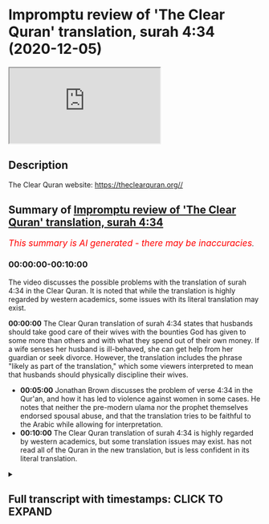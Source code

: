 # Impromptu review of 'The Clear Quran' translation, surah 4:34 (2020-12-05)

<iframe loading='lazy' allow='autoplay' src='https://www.youtube.com/embed/JhkYto2hX44'></iframe>

## Description

The Clear Quran website: https://theclearquran.org//

## Summary of [Impromptu review of 'The Clear Quran' translation, surah 4:34](https://www.youtube.com/watch?v=JhkYto2hX44)


*<span style="color:red; font-size:125%">This summary is AI generated - there may be inaccuracies</span>. [](/)*

### <a onclick="modifyYTiframeseektime('0')">00:00:00-00:10:00</a>

The video discusses the possible problems with the translation of surah 4:34 in the Clear Quran. It is noted that while the translation is highly regarded by western academics, some issues with its literal translation may exist.

**<a onclick="modifyYTiframeseektime('0')">00:00:00</a>** The Clear Quran translation of surah 4:34 states that husbands should take good care of their wives with the bounties God has given to some more than others and with what they spend out of their own money. If a wife senses her husband is ill-behaved, she can get help from her guardian or seek divorce. However, the translation includes the phrase "likely as part of the translation," which some viewers interpreted to mean that husbands should physically discipline their wives.
* **<a onclick="modifyYTiframeseektime('300')">00:05:00</a>** Jonathan Brown discusses the problem of verse 4:34 in the Qur'an, and how it has led to violence against women in some cases. He notes that neither the pre-modern ulama nor the prophet themselves endorsed spousal abuse, and that the translation tries to be faithful to the Arabic while allowing for interpretation.
* **<a onclick="modifyYTiframeseektime('600')">00:10:00</a>** The Clear Quran translation of surah 4:34 is highly regarded by western academics, but some translation issues may exist. has not read all of the Quran in the new translation, but is less confident in its literal translation.

<details><summary><h2>Full transcript with timestamps: CLICK TO EXPAND</h2></summary>

<a onclick="modifyYTiframeseektime('0')">0:00:00</a> um hello in this um uh impromptu  
<a onclick="modifyYTiframeseektime('3')">0:00:03</a> episode uh i just wanted to uh relay  
<a onclick="modifyYTiframeseektime('6')">0:00:06</a> something that happened to me earlier  
<a onclick="modifyYTiframeseektime('7')">0:00:07</a> today i was up in kilburn not far from  
<a onclick="modifyYTiframeseektime('9')">0:00:09</a> where i live in  
<a onclick="modifyYTiframeseektime('10')">0:00:10</a> here in london uh just talking to some  
<a onclick="modifyYTiframeseektime('12')">0:00:12</a> of the brothers  
<a onclick="modifyYTiframeseektime('13')">0:00:13</a> giving dowa there as they do every  
<a onclick="modifyYTiframeseektime('15')">0:00:15</a> saturday when they can and there's not a  
<a onclick="modifyYTiframeseektime('17')">0:00:17</a> lockdown  
<a onclick="modifyYTiframeseektime('18')">0:00:18</a> and um there's a new translation of the  
<a onclick="modifyYTiframeseektime('20')">0:00:20</a> quran uh they had on the  
<a onclick="modifyYTiframeseektime('21')">0:00:21</a> their desk there with the dow material  
<a onclick="modifyYTiframeseektime('24')">0:00:24</a> and uh this  
<a onclick="modifyYTiframeseektime('25')">0:00:25</a> is the uh quran here  
<a onclick="modifyYTiframeseektime('29')">0:00:29</a> so um we hope you can make that out it's  
<a onclick="modifyYTiframeseektime('31')">0:00:31</a> uh  
<a onclick="modifyYTiframeseektime('32')">0:00:32</a> the clear quran a thematic english  
<a onclick="modifyYTiframeseektime('34')">0:00:34</a> translation by dr mustafa  
<a onclick="modifyYTiframeseektime('36')">0:00:36</a> kattab and uh it's published by aira  
<a onclick="modifyYTiframeseektime('39')">0:00:39</a> based here in london  
<a onclick="modifyYTiframeseektime('40')">0:00:40</a> uh one i one reason and i hear a project  
<a onclick="modifyYTiframeseektime('44')">0:00:44</a> so this is an official quran uh  
<a onclick="modifyYTiframeseektime('46')">0:00:46</a> published by  
<a onclick="modifyYTiframeseektime('47')">0:00:47</a> them and um i just want to do a quick  
<a onclick="modifyYTiframeseektime('49')">0:00:49</a> review of this  
<a onclick="modifyYTiframeseektime('50')">0:00:50</a> new translation now obviously i haven't  
<a onclick="modifyYTiframeseektime('52')">0:00:52</a> read it all but what i did do perhaps a  
<a onclick="modifyYTiframeseektime('55')">0:00:55</a> little bit misjust  
<a onclick="modifyYTiframeseektime('56')">0:00:56</a> mischievously i went straight to verse  
<a onclick="modifyYTiframeseektime('59')">0:00:59</a> 434. now why would i do that well i'll  
<a onclick="modifyYTiframeseektime('61')">0:01:01</a> explain why in a minute but  
<a onclick="modifyYTiframeseektime('63')">0:01:03</a> i read the verse um in the translation  
<a onclick="modifyYTiframeseektime('66')">0:01:06</a> and i'm  
<a onclick="modifyYTiframeseektime('66')">0:01:06</a> aware of some of the arabic issues  
<a onclick="modifyYTiframeseektime('68')">0:01:08</a> actually having read  
<a onclick="modifyYTiframeseektime('70')">0:01:10</a> a really good scholarly discussion of  
<a onclick="modifyYTiframeseektime('72')">0:01:12</a> this very verse  
<a onclick="modifyYTiframeseektime('74')">0:01:14</a> in this book in jonathan brown's  
<a onclick="modifyYTiframeseektime('76')">0:01:16</a> misquoting  
<a onclick="modifyYTiframeseektime('77')">0:01:17</a> muhammad where um on page 274 275  
<a onclick="modifyYTiframeseektime('81')">0:01:21</a> uh uh he discusses the various  
<a onclick="modifyYTiframeseektime('84')">0:01:24</a> translations  
<a onclick="modifyYTiframeseektime('85')">0:01:25</a> of this text and the uh the different  
<a onclick="modifyYTiframeseektime('88')">0:01:28</a> motivations behind them and the problems  
<a onclick="modifyYTiframeseektime('90')">0:01:30</a> it causes  
<a onclick="modifyYTiframeseektime('91')">0:01:31</a> people uh this text in the arabic and  
<a onclick="modifyYTiframeseektime('93')">0:01:33</a> why they translated differently so  
<a onclick="modifyYTiframeseektime('94')">0:01:34</a> sort of read it in my trusty uh abdel  
<a onclick="modifyYTiframeseektime('97')">0:01:37</a> haleem  
<a onclick="modifyYTiframeseektime('98')">0:01:38</a> english translation and this is a very  
<a onclick="modifyYTiframeseektime('101')">0:01:41</a> well known verse i read the whole of the  
<a onclick="modifyYTiframeseektime('103')">0:01:43</a> verse  
<a onclick="modifyYTiframeseektime('104')">0:01:44</a> in context and then i will read this new  
<a onclick="modifyYTiframeseektime('107')">0:01:47</a> clear  
<a onclick="modifyYTiframeseektime('107')">0:01:47</a> quran and you can see why i'm making a  
<a onclick="modifyYTiframeseektime('110')">0:01:50</a> video of it hopefully  
<a onclick="modifyYTiframeseektime('112')">0:01:52</a> so in this good reliable translation it  
<a onclick="modifyYTiframeseektime('114')">0:01:54</a> says husbands should take good care of  
<a onclick="modifyYTiframeseektime('116')">0:01:56</a> their wives  
<a onclick="modifyYTiframeseektime('117')">0:01:57</a> with the bounties god has given to some  
<a onclick="modifyYTiframeseektime('119')">0:01:59</a> more than others  
<a onclick="modifyYTiframeseektime('121')">0:02:01</a> and with what they spend out of their  
<a onclick="modifyYTiframeseektime('122')">0:02:02</a> own money righteous wives are devout  
<a onclick="modifyYTiframeseektime('125')">0:02:05</a> and guard what god would have them guard  
<a onclick="modifyYTiframeseektime('128')">0:02:08</a> in their husband's  
<a onclick="modifyYTiframeseektime('129')">0:02:09</a> absence if you fear high-mindedness from  
<a onclick="modifyYTiframeseektime('132')">0:02:12</a> your wives remind them  
<a onclick="modifyYTiframeseektime('134')">0:02:14</a> of the teaching of god then ignore them  
<a onclick="modifyYTiframeseektime('138')">0:02:18</a> then hit them if they obey you you have  
<a onclick="modifyYTiframeseektime('141')">0:02:21</a> no right to act against them  
<a onclick="modifyYTiframeseektime('142')">0:02:22</a> god is most high and great now the bit i  
<a onclick="modifyYTiframeseektime('146')">0:02:26</a> was interested in is  
<a onclick="modifyYTiframeseektime('147')">0:02:27</a> then hit them that that bit and the  
<a onclick="modifyYTiframeseektime('149')">0:02:29</a> arrow because a note here  
<a onclick="modifyYTiframeseektime('150')">0:02:30</a> is um it says to the bottom of the page  
<a onclick="modifyYTiframeseektime('152')">0:02:32</a> this signifies  
<a onclick="modifyYTiframeseektime('154')">0:02:34</a> a single slap as is clear from the  
<a onclick="modifyYTiframeseektime('156')">0:02:36</a> circumstances of the revelation of this  
<a onclick="modifyYTiframeseektime('159')">0:02:39</a> verse  
<a onclick="modifyYTiframeseektime('160')">0:02:40</a> see also abdul haleem understanding the  
<a onclick="modifyYTiframeseektime('162')">0:02:42</a> quran  
<a onclick="modifyYTiframeseektime('163')">0:02:43</a> pages 46-54 so he's referring to his own  
<a onclick="modifyYTiframeseektime('167')">0:02:47</a> a separate work where there's a quite a  
<a onclick="modifyYTiframeseektime('169')">0:02:49</a> big discussion of that  
<a onclick="modifyYTiframeseektime('171')">0:02:51</a> so i'm aware of the arabic the arabic  
<a onclick="modifyYTiframeseektime('173')">0:02:53</a> does have hit  
<a onclick="modifyYTiframeseektime('174')">0:02:54</a> or strike that is the literal meaning of  
<a onclick="modifyYTiframeseektime('177')">0:02:57</a> the word as translated here  
<a onclick="modifyYTiframeseektime('180')">0:03:00</a> um so let's before i go down to how we  
<a onclick="modifyYTiframeseektime('182')">0:03:02</a> interpret this verse  
<a onclick="modifyYTiframeseektime('184')">0:03:04</a> let me just read to you from this new  
<a onclick="modifyYTiframeseektime('186')">0:03:06</a> clear quran  
<a onclick="modifyYTiframeseektime('188')">0:03:08</a> so it should be even clearer so what  
<a onclick="modifyYTiframeseektime('189')">0:03:09</a> does it say men  
<a onclick="modifyYTiframeseektime('191')">0:03:11</a> are are the caretakers of women as  
<a onclick="modifyYTiframeseektime('194')">0:03:14</a> men have been provisioned by god over  
<a onclick="modifyYTiframeseektime('196')">0:03:16</a> women  
<a onclick="modifyYTiframeseektime('197')">0:03:17</a> and tasked with supporting them  
<a onclick="modifyYTiframeseektime('199')">0:03:19</a> financially and righteous women  
<a onclick="modifyYTiframeseektime('201')">0:03:21</a> are devoutly obedient and when alone  
<a onclick="modifyYTiframeseektime('204')">0:03:24</a> protective of what god has entrusted  
<a onclick="modifyYTiframeseektime('206')">0:03:26</a> them with and if you sense ill  
<a onclick="modifyYTiframeseektime('209')">0:03:29</a> conduct from your women advise them  
<a onclick="modifyYTiframeseektime('211')">0:03:31</a> first  
<a onclick="modifyYTiframeseektime('212')">0:03:32</a> if they persist do not share their beds  
<a onclick="modifyYTiframeseektime('216')">0:03:36</a> but if they still persist then  
<a onclick="modifyYTiframeseektime('218')">0:03:38</a> discipline them light  
<a onclick="modifyYTiframeseektime('219')">0:03:39</a> gently discipline them gently but if  
<a onclick="modifyYTiframeseektime('222')">0:03:42</a> they change their ways  
<a onclick="modifyYTiframeseektime('223')">0:03:43</a> do not be unjust to them surely god is  
<a onclick="modifyYTiframeseektime('225')">0:03:45</a> most high or great  
<a onclick="modifyYTiframeseektime('227')">0:03:47</a> so if they still persist then discipline  
<a onclick="modifyYTiframeseektime('230')">0:03:50</a> them  
<a onclick="modifyYTiframeseektime('230')">0:03:50</a> gently discipline them gently um  
<a onclick="modifyYTiframeseektime('235')">0:03:55</a> this is obviously not a translation this  
<a onclick="modifyYTiframeseektime('237')">0:03:57</a> is a an interpretive  
<a onclick="modifyYTiframeseektime('240')">0:04:00</a> view of what they want the english to  
<a onclick="modifyYTiframeseektime('242')">0:04:02</a> say  
<a onclick="modifyYTiframeseektime('244')">0:04:04</a> at the bottom of the page um there's  
<a onclick="modifyYTiframeseektime('246')">0:04:06</a> actually quite a helpful comment  
<a onclick="modifyYTiframeseektime('247')">0:04:07</a> to this very verse it says disciplining  
<a onclick="modifyYTiframeseektime('249')">0:04:09</a> one's wife gently  
<a onclick="modifyYTiframeseektime('251')">0:04:11</a> is the final resort the earliest  
<a onclick="modifyYTiframeseektime('253')">0:04:13</a> commentators understood  
<a onclick="modifyYTiframeseektime('255')">0:04:15</a> that this was to be light enough not to  
<a onclick="modifyYTiframeseektime('257')">0:04:17</a> leave a mark  
<a onclick="modifyYTiframeseektime('258')">0:04:18</a> it should be done with nothing bigger  
<a onclick="modifyYTiframeseektime('259')">0:04:19</a> than a tooth stick and should  
<a onclick="modifyYTiframeseektime('261')">0:04:21</a> be not be on the face prophet muhammad  
<a onclick="modifyYTiframeseektime('265')">0:04:25</a> said to his companions  
<a onclick="modifyYTiframeseektime('266')">0:04:26</a> do not beat the female servants of god  
<a onclick="modifyYTiframeseektime('269')">0:04:29</a> he said that honorable husbands do not  
<a onclick="modifyYTiframeseektime('271')">0:04:31</a> beat their wives  
<a onclick="modifyYTiframeseektime('272')">0:04:32</a> and he himself never hit a woman or  
<a onclick="modifyYTiframeseektime('274')">0:04:34</a> servant if a woman feels her husband is  
<a onclick="modifyYTiframeseektime('276')">0:04:36</a> ill-behaved then she can get help  
<a onclick="modifyYTiframeseektime('278')">0:04:38</a> from her guardian or seek divorce now  
<a onclick="modifyYTiframeseektime('281')">0:04:41</a> that  
<a onclick="modifyYTiframeseektime('282')">0:04:42</a> comment is fine and that's indeed based  
<a onclick="modifyYTiframeseektime('284')">0:04:44</a> on the earlier sources  
<a onclick="modifyYTiframeseektime('286')">0:04:46</a> what i have a problem with is when it  
<a onclick="modifyYTiframeseektime('287')">0:04:47</a> says then discipline them likely as part  
<a onclick="modifyYTiframeseektime('289')">0:04:49</a> of the translation  
<a onclick="modifyYTiframeseektime('291')">0:04:51</a> um i don't know this is going to come up  
<a onclick="modifyYTiframeseektime('293')">0:04:53</a> it's going to be easy to see or not  
<a onclick="modifyYTiframeseektime('295')">0:04:55</a> if you can see that anyway um  
<a onclick="modifyYTiframeseektime('299')">0:04:59</a> this uh okay so what do we do what's  
<a onclick="modifyYTiframeseektime('302')">0:05:02</a> going on here  
<a onclick="modifyYTiframeseektime('303')">0:05:03</a> in um jonathan brown's excellent book he  
<a onclick="modifyYTiframeseektime('306')">0:05:06</a> discusses as i say this  
<a onclick="modifyYTiframeseektime('307')">0:05:07</a> very subject and the problems uh that  
<a onclick="modifyYTiframeseektime('310')">0:05:10</a> this verse has caused in the minds of  
<a onclick="modifyYTiframeseektime('312')">0:05:12</a> some people particularly in the west  
<a onclick="modifyYTiframeseektime('315')">0:05:15</a> and um and then he makes this helpful  
<a onclick="modifyYTiframeseektime('318')">0:05:18</a> comment  
<a onclick="modifyYTiframeseektime('318')">0:05:18</a> on page 274. ironically the unstated  
<a onclick="modifyYTiframeseektime('322')">0:05:22</a> assumptions that many readers today  
<a onclick="modifyYTiframeseektime('324')">0:05:24</a> would generally see  
<a onclick="modifyYTiframeseektime('326')">0:05:26</a> as encasing the literal meaning of 434  
<a onclick="modifyYTiframeseektime('330')">0:05:30</a> were shared by none of the pre-modern  
<a onclick="modifyYTiframeseektime('332')">0:05:32</a> ulama the ulama the  
<a onclick="modifyYTiframeseektime('334')">0:05:34</a> islamic scholars they are in fact  
<a onclick="modifyYTiframeseektime('336')">0:05:36</a> totally foreign to the islamic tradition  
<a onclick="modifyYTiframeseektime('339')">0:05:39</a> so in other words just reading this as a  
<a onclick="modifyYTiframeseektime('340')">0:05:40</a> verse to beat your wife so to speak  
<a onclick="modifyYTiframeseektime('343')">0:05:43</a> is totally foreign to the islamic  
<a onclick="modifyYTiframeseektime('345')">0:05:45</a> tradition  
<a onclick="modifyYTiframeseektime('346')">0:05:46</a> the pre-modern language so it's not a  
<a onclick="modifyYTiframeseektime('348')">0:05:48</a> modernist issue that goes back  
<a onclick="modifyYTiframeseektime('349')">0:05:49</a> many centuries reading the verse as an  
<a onclick="modifyYTiframeseektime('351')">0:05:51</a> unambiguous legitimization of spousal  
<a onclick="modifyYTiframeseektime('354')">0:05:54</a> abuse  
<a onclick="modifyYTiframeseektime('355')">0:05:55</a> assumes that the quran should be read in  
<a onclick="modifyYTiframeseektime('357')">0:05:57</a> isolation  
<a onclick="modifyYTiframeseektime('358')">0:05:58</a> and that duties should be derived from  
<a onclick="modifyYTiframeseektime('361')">0:06:01</a> it unmediated  
<a onclick="modifyYTiframeseektime('363')">0:06:03</a> yet no pre-modern muslim school of  
<a onclick="modifyYTiframeseektime('365')">0:06:05</a> thought ever advocated that  
<a onclick="modifyYTiframeseektime('367')">0:06:07</a> except perhaps the earlier the early  
<a onclick="modifyYTiframeseektime('370')">0:06:10</a> karajaite extremists  
<a onclick="modifyYTiframeseektime('372')">0:06:12</a> and islamic modernists who claim they do  
<a onclick="modifyYTiframeseektime('375')">0:06:15</a> this today  
<a onclick="modifyYTiframeseektime('376')">0:06:16</a> cannot manage to do so consistently on  
<a onclick="modifyYTiframeseektime('378')">0:06:18</a> the contrary  
<a onclick="modifyYTiframeseektime('380')">0:06:20</a> muslim sects agree that the quran had to  
<a onclick="modifyYTiframeseektime('382')">0:06:22</a> be read through the prism  
<a onclick="modifyYTiframeseektime('384')">0:06:24</a> of the prophet's teachings as expounded  
<a onclick="modifyYTiframeseektime('386')">0:06:26</a> by the ulama  
<a onclick="modifyYTiframeseektime('388')">0:06:28</a> who then disagreed endlessly on what  
<a onclick="modifyYTiframeseektime('390')">0:06:30</a> those teachings should be  
<a onclick="modifyYTiframeseektime('392')">0:06:32</a> the ulima who articulated the islamic  
<a onclick="modifyYTiframeseektime('394')">0:06:34</a> tradition  
<a onclick="modifyYTiframeseektime('395')">0:06:35</a> were men taken as a whole however their  
<a onclick="modifyYTiframeseektime('398')">0:06:38</a> reading of 434  
<a onclick="modifyYTiframeseektime('400')">0:06:40</a> was characterized by neither the  
<a onclick="modifyYTiframeseektime('401')">0:06:41</a> interests of patriarchy  
<a onclick="modifyYTiframeseektime('403')">0:06:43</a> nor what is sometimes imagined to be an  
<a onclick="modifyYTiframeseektime('405')">0:06:45</a> untempered indifference to violence  
<a onclick="modifyYTiframeseektime('408')">0:06:48</a> rather the most salient theme in the  
<a onclick="modifyYTiframeseektime('410')">0:06:50</a> ulama's writings across the centuries  
<a onclick="modifyYTiframeseektime('412')">0:06:52</a> has been one of restricting  
<a onclick="modifyYTiframeseektime('414')">0:06:54</a> almost completely the apparent meaning  
<a onclick="modifyYTiframeseektime('417')">0:06:57</a> of the verse  
<a onclick="modifyYTiframeseektime('418')">0:06:58</a> this seems to have appeared with the  
<a onclick="modifyYTiframeseektime('420')">0:07:00</a> very first infallible  
<a onclick="modifyYTiframeseektime('422')">0:07:02</a> interpreter of god's revelation the  
<a onclick="modifyYTiframeseektime('424')">0:07:04</a> messenger of god himself  
<a onclick="modifyYTiframeseektime('426')">0:07:06</a> canonical sunni hadith collections quote  
<a onclick="modifyYTiframeseektime('428')">0:07:08</a> the prophet  
<a onclick="modifyYTiframeseektime('429')">0:07:09</a> at first teaching his followers do not  
<a onclick="modifyYTiframeseektime('432')">0:07:12</a> strike the female servants of god  
<a onclick="modifyYTiframeseektime('434')">0:07:14</a> and that of course is what's referenced  
<a onclick="modifyYTiframeseektime('435')">0:07:15</a> in the new translation  
<a onclick="modifyYTiframeseektime('437')">0:07:17</a> only when his lieutenant umar complained  
<a onclick="modifyYTiframeseektime('440')">0:07:20</a> about the media uh  
<a onclick="modifyYTiframeseektime('442')">0:07:22</a> the medinan women disrespecting their  
<a onclick="modifyYTiframeseektime('444')">0:07:24</a> husbands  
<a onclick="modifyYTiframeseektime('445')">0:07:25</a> as opposed to the more submissive meccan  
<a onclick="modifyYTiframeseektime('447')">0:07:27</a> wives to whom they were accustomed  
<a onclick="modifyYTiframeseektime('450')">0:07:30</a> did the prophet allow hitting them the  
<a onclick="modifyYTiframeseektime('452')">0:07:32</a> hadith continues  
<a onclick="modifyYTiframeseektime('454')">0:07:34</a> describing how a wave of 70 i  
<a onclick="modifyYTiframeseektime('457')">0:07:37</a> many women subsequently came complaining  
<a onclick="modifyYTiframeseektime('459')">0:07:39</a> to the prophet  
<a onclick="modifyYTiframeseektime('460')">0:07:40</a> about their husbands this led them to  
<a onclick="modifyYTiframeseektime('463')">0:07:43</a> declare that those men who  
<a onclick="modifyYTiframeseektime('465')">0:07:45</a> this led him the prophet to declare that  
<a onclick="modifyYTiframeseektime('468')">0:07:48</a> those men who beat their wives are  
<a onclick="modifyYTiframeseektime('470')">0:07:50</a> not the best among you adding the best  
<a onclick="modifyYTiframeseektime('473')">0:07:53</a> of you  
<a onclick="modifyYTiframeseektime('474')">0:07:54</a> will not strike them  
<a onclick="modifyYTiframeseektime('477')">0:07:57</a> um and then he goes on about the  
<a onclick="modifyYTiframeseektime('480')">0:08:00</a> prophet's  
<a onclick="modifyYTiframeseektime('480')">0:08:00</a> farewell sermon uh which says something  
<a onclick="modifyYTiframeseektime('483')">0:08:03</a> uh quite similar  
<a onclick="modifyYTiframeseektime('484')">0:08:04</a> and talks about um um  
<a onclick="modifyYTiframeseektime('487')">0:08:07</a> about how husband's striking her but  
<a onclick="modifyYTiframeseektime('489')">0:08:09</a> only with a light blow that leaves no  
<a onclick="modifyYTiframeseektime('491')">0:08:11</a> mark  
<a onclick="modifyYTiframeseektime('492')">0:08:12</a> uh et cetera but there's it's a  
<a onclick="modifyYTiframeseektime('494')">0:08:14</a> fascinating chapter  
<a onclick="modifyYTiframeseektime('496')">0:08:16</a> i suppose in this kind of amateur review  
<a onclick="modifyYTiframeseektime('499')">0:08:19</a> that i'm giving my own  
<a onclick="modifyYTiframeseektime('500')">0:08:20</a> my issue with this is  
<a onclick="modifyYTiframeseektime('504')">0:08:24</a> however it seems to have the translation  
<a onclick="modifyYTiframeseektime('507')">0:08:27</a> seems to have  
<a onclick="modifyYTiframeseektime('508')">0:08:28</a> built in or added in the interpretive  
<a onclick="modifyYTiframeseektime('511')">0:08:31</a> hermeneutic of the of what the english  
<a onclick="modifyYTiframeseektime('515')">0:08:35</a> reader is supposed to read  
<a onclick="modifyYTiframeseektime('516')">0:08:36</a> rather than a faithful translation of  
<a onclick="modifyYTiframeseektime('518')">0:08:38</a> the arabic if that makes sense  
<a onclick="modifyYTiframeseektime('519')">0:08:39</a> the arabic has strike or hit the uh  
<a onclick="modifyYTiframeseektime('522')">0:08:42</a> the commentary at the bottom which  
<a onclick="modifyYTiframeseektime('524')">0:08:44</a> explains um  
<a onclick="modifyYTiframeseektime('526')">0:08:46</a> the mitigating factors and the limiting  
<a onclick="modifyYTiframeseektime('528')">0:08:48</a> factors is perfectly fine  
<a onclick="modifyYTiframeseektime('530')">0:08:50</a> but the translation seems to have have  
<a onclick="modifyYTiframeseektime('536')">0:08:56</a> that meaning rather than let the the  
<a onclick="modifyYTiframeseektime('538')">0:08:58</a> english faithfully  
<a onclick="modifyYTiframeseektime('540')">0:09:00</a> and literally translate the arabic and  
<a onclick="modifyYTiframeseektime('543')">0:09:03</a> i'm wondering if  
<a onclick="modifyYTiframeseektime('543')">0:09:03</a> this translation uh is done by a  
<a onclick="modifyYTiframeseektime('545')">0:09:05</a> canadian guy  
<a onclick="modifyYTiframeseektime('547')">0:09:07</a> if this um translation really is aiming  
<a onclick="modifyYTiframeseektime('550')">0:09:10</a> to  
<a onclick="modifyYTiframeseektime('552')">0:09:12</a> create a translation that's acceptable  
<a onclick="modifyYTiframeseektime('554')">0:09:14</a> to a canadian  
<a onclick="modifyYTiframeseektime('555')">0:09:15</a> western audience rather than be very  
<a onclick="modifyYTiframeseektime('559')">0:09:19</a> literal and faithful  
<a onclick="modifyYTiframeseektime('560')">0:09:20</a> to the arabic itself and um  
<a onclick="modifyYTiframeseektime('564')">0:09:24</a> and that might be seen by some as a  
<a onclick="modifyYTiframeseektime('566')">0:09:26</a> criticism um  
<a onclick="modifyYTiframeseektime('567')">0:09:27</a> because i don't really when i come to a  
<a onclick="modifyYTiframeseektime('570')">0:09:30</a> translation of the quran i want  
<a onclick="modifyYTiframeseektime('572')">0:09:32</a> to see a minimal amount of  
<a onclick="modifyYTiframeseektime('573')">0:09:33</a> interpretation and a maximum amount of  
<a onclick="modifyYTiframeseektime('576')">0:09:36</a> translation so to speak now all  
<a onclick="modifyYTiframeseektime('578')">0:09:38</a> translation is interpretation i get that  
<a onclick="modifyYTiframeseektime('580')">0:09:40</a> but sometimes the interpretation seems  
<a onclick="modifyYTiframeseektime('582')">0:09:42</a> to massively overwhelm  
<a onclick="modifyYTiframeseektime('583')">0:09:43</a> the translation but arguably  
<a onclick="modifyYTiframeseektime('586')">0:09:46</a> and that seems to be the case uh with  
<a onclick="modifyYTiframeseektime('589')">0:09:49</a> this translation so  
<a onclick="modifyYTiframeseektime('591')">0:09:51</a> i i think in the light of that i will  
<a onclick="modifyYTiframeseektime('592')">0:09:52</a> not be recommending this translation  
<a onclick="modifyYTiframeseektime('594')">0:09:54</a> um i will stick with uh this translation  
<a onclick="modifyYTiframeseektime('598')">0:09:58</a> abdel haleem which as i said before is  
<a onclick="modifyYTiframeseektime('601')">0:10:01</a> regarded very highly by  
<a onclick="modifyYTiframeseektime('603')">0:10:03</a> western academics who are aware of the  
<a onclick="modifyYTiframeseektime('606')">0:10:06</a> translation issues um and there we go  
<a onclick="modifyYTiframeseektime('610')">0:10:10</a> as i say i haven't read all the quran uh  
<a onclick="modifyYTiframeseektime('612')">0:10:12</a> in this new translation so maybe the  
<a onclick="modifyYTiframeseektime('613')">0:10:13</a> rest of it doesn't suffer from that  
<a onclick="modifyYTiframeseektime('616')">0:10:16</a> arguably suffer from that problem um so  
<a onclick="modifyYTiframeseektime('619')">0:10:19</a> uh but i think having looked at that  
<a onclick="modifyYTiframeseektime('621')">0:10:21</a> test verse  
<a onclick="modifyYTiframeseektime('622')">0:10:22</a> to see how it deals with the arabic i'm  
<a onclick="modifyYTiframeseektime('624')">0:10:24</a> i'm less inclined as i say to  
<a onclick="modifyYTiframeseektime('627')">0:10:27</a> have confidence that the rest of it will  
<a onclick="modifyYTiframeseektime('628')">0:10:28</a> be a fairly literal translation and may  
<a onclick="modifyYTiframeseektime('631')">0:10:31</a> well give me the opinions of  
<a onclick="modifyYTiframeseektime('634')">0:10:34</a> a more liberal muslim interpretation  
<a onclick="modifyYTiframeseektime('637')">0:10:37</a> instead anyway that's just my review  
<a onclick="modifyYTiframeseektime('639')">0:10:39</a> thank you  

</details>
